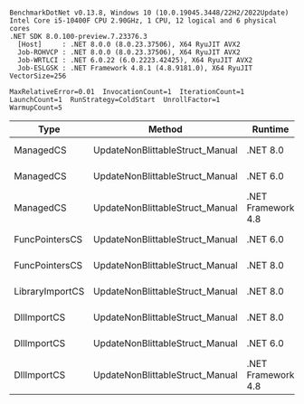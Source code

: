 ```

BenchmarkDotNet v0.13.8, Windows 10 (10.0.19045.3448/22H2/2022Update)
Intel Core i5-10400F CPU 2.90GHz, 1 CPU, 12 logical and 6 physical cores
.NET SDK 8.0.100-preview.7.23376.3
  [Host]     : .NET 8.0.0 (8.0.23.37506), X64 RyuJIT AVX2
  Job-ROHVCP : .NET 8.0.0 (8.0.23.37506), X64 RyuJIT AVX2
  Job-WRTLCI : .NET 6.0.22 (6.0.2223.42425), X64 RyuJIT AVX2
  Job-ESLGSK : .NET Framework 4.8.1 (4.8.9181.0), X64 RyuJIT VectorSize=256

MaxRelativeError=0.01  InvocationCount=1  IterationCount=1  
LaunchCount=1  RunStrategy=ColdStart  UnrollFactor=1  
WarmupCount=5  

```
| Type            | Method                          | Runtime            | input                | Mean        | Error | Median      | Min         | Max         | Allocated |
|---------------- |-------------------------------- |------------------- |--------------------- |------------:|------:|------------:|------------:|------------:|----------:|
| ManagedCS       | UpdateNonBlittableStruct_Manual | .NET 8.0           | PInvo(...)truct [49] |    524.9 μs |    NA |    524.9 μs |    524.9 μs |    524.9 μs |     480 B |
| ManagedCS       | UpdateNonBlittableStruct_Manual | .NET 6.0           | PInvo(...)truct [49] |    653.8 μs |    NA |    653.8 μs |    653.8 μs |    653.8 μs |     720 B |
| ManagedCS       | UpdateNonBlittableStruct_Manual | .NET Framework 4.8 | PInvo(...)truct [49] |    789.1 μs |    NA |    789.1 μs |    789.1 μs |    789.1 μs |         - |
| FuncPointersCS  | UpdateNonBlittableStruct_Manual | .NET 6.0           | PInvo(...)truct [49] | 31,575.8 μs |    NA | 31,575.8 μs | 31,575.8 μs | 31,575.8 μs |     712 B |
| FuncPointersCS  | UpdateNonBlittableStruct_Manual | .NET 8.0           | PInvo(...)truct [49] | 31,613.0 μs |    NA | 31,613.0 μs | 31,613.0 μs | 31,613.0 μs |     472 B |
| LibraryImportCS | UpdateNonBlittableStruct_Manual | .NET 8.0           | PInvo(...)truct [49] | 32,358.1 μs |    NA | 32,358.1 μs | 32,358.1 μs | 32,358.1 μs |     472 B |
| DllImportCS     | UpdateNonBlittableStruct_Manual | .NET 8.0           | PInvo(...)truct [49] | 42,471.9 μs |    NA | 42,471.9 μs | 42,471.9 μs | 42,471.9 μs |     472 B |
| DllImportCS     | UpdateNonBlittableStruct_Manual | .NET 6.0           | PInvo(...)truct [49] | 42,647.6 μs |    NA | 42,647.6 μs | 42,647.6 μs | 42,647.6 μs |     712 B |
| DllImportCS     | UpdateNonBlittableStruct_Manual | .NET Framework 4.8 | PInvo(...)truct [49] | 43,235.6 μs |    NA | 43,235.6 μs | 43,235.6 μs | 43,235.6 μs |         - |
